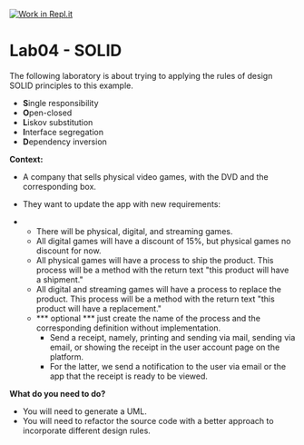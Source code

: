 [![Work in Repl.it](https://classroom.github.com/assets/work-in-replit-14baed9a392b3a25080506f3b7b6d57f295ec2978f6f33ec97e36a161684cbe9.svg)](https://classroom.github.com/online_ide?assignment_repo_id=277047&assignment_repo_type=GroupAssignmentRepo)
# Lab04 - SOLID

The following laboratory is about trying to applying the rules of design SOLID principles to this example.

- **S**ingle responsibility 
- **O**pen-closed
- **L**iskov substitution
- **I**nterface segregation
- **D**ependency inversion

**Context:**

- A company that sells physical video games, with the DVD and the corresponding box.

- They want to update the app with new requirements:

- - There will be physical, digital, and streaming games.
  - All digital games will have a discount of 15%, but physical games no discount for now.
  - All physical games will have a process to ship the product. This process will be a method with the return text "this product will have a shipment."
  - All digital and streaming games will have a process to replace the product. This process will be a method with the return text "this product will have a replacement."
  - *** optional *** just create the name of the process and the corresponding definition without implementation.
    - Send a receipt, namely, printing and sending via mail, sending via email, or showing the receipt in the user account page on the platform.
    - For the latter, we send a notification to the user via email or the app that the receipt is ready to be viewed.

**What do you need to do?**

- You will need to generate a UML.
- You will need to refactor the source code with a better approach to incorporate different design rules.